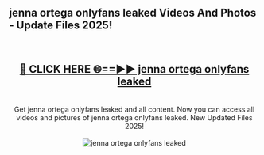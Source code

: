 <h2>jenna ortega onlyfans leaked Videos And Photos - Update Files 2025!</h2>
<br>
<div align="center">
<h2><a href="https://linkcuts.com/hfmhzwbr" rel="nofollow">🔴 CLICK HERE 🌐==►► jenna ortega onlyfans leaked</a></h2>
<br>
Get jenna ortega onlyfans leaked and all content. Now you can access all videos and pictures of jenna ortega onlyfans leaked. New Updated Files 2025!
<br>
<br>
<a href="https://linkcuts.com/hfmhzwbr" rel="nofollow" data-target="animated-image.originalLink"><img src="https://i.ibb.co.com/WyWwxjT/player-gif2.gif" alt="jenna ortega onlyfans leaked" style="max-width: 100%; display: inline-block;" data-target="animated-image.originalImage"></a>
</div>
<br>